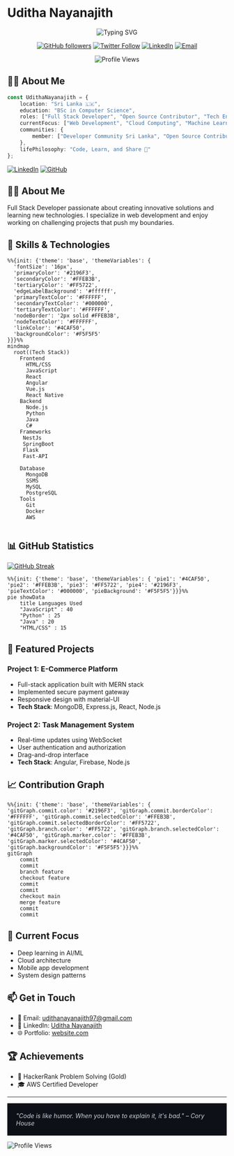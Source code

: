 # Uditha Nayanajith

<div align="center">
  
  ![Typing SVG](https://readme-typing-svg.herokuapp.com?font=Fira+Code&duration=3000&pause=1000&color=3ABFEF&center=true&vCenter=true&width=435&lines=Software+Engineer;Full+Stack+Developer;Open+Source+Contributor;Tech+Enthusiast)

  [![GitHub followers](https://img.shields.io/github/followers/udithanayanajith?label=Follow&style=social)](https://github.com/udithanayanajith)
  [![Twitter Follow](https://img.shields.io/twitter/follow/udithanayanajith?style=social)](https://twitter.com/udithanayanajith)
  [![LinkedIn](https://img.shields.io/badge/-LinkedIn-0077B5?style=flat&logo=linkedin&logoColor=white)](https://www.linkedin.com/in/udithanayanajith/)
  [![Email](https://img.shields.io/badge/-Email-D14836?style=flat&logo=gmail&logoColor=white)](mailto:uditha@example.com)
  
  <img src="https://komarev.com/ghpvc/?username=udithanayanajith&color=3ABFEF&style=flat-square&label=Profile+Views" alt="Profile Views" />
</div>

## 👨‍💻 About Me

```typescript
const UdithaNayanajith = {
    location: "Sri Lanka 🇱🇰",
    education: "BSc in Computer Science",
    roles: ["Full Stack Developer", "Open Source Contributor", "Tech Enthusiast"],
    currentFocus: ["Web Development", "Cloud Computing", "Machine Learning"],
    communities: {
        member: ["Developer Community Sri Lanka", "Open Source Contributors"]
    },
    lifePhilosophy: "Code, Learn, and Share 🚀"
};

```
[![LinkedIn](https://img.shields.io/badge/LinkedIn-0077B5?style=for-the-badge&logo=linkedin&logoColor=white)](https://www.linkedin.com/in/uditha-nayanagith-a06a1a17b/)
[![GitHub](https://img.shields.io/badge/GitHub-100000?style=for-the-badge&logo=github&logoColor=white)](https://github.com/udithanayanajith)

## 👨‍💻 About Me

Full Stack Developer passionate about creating innovative solutions and learning new technologies. I specialize in web development and enjoy working on challenging projects that push my boundaries.

## 🚀 Skills & Technologies

```mermaid
%%{init: {'theme': 'base', 'themeVariables': { 
  'fontSize': '16px', 
  'primaryColor': '#2196F3', 
  'secondaryColor': '#FFEB3B', 
  'tertiaryColor': '#FF5722', 
  'edgeLabelBackground': '#ffffff', 
  'primaryTextColor': '#FFFFFF', 
  'secondaryTextColor': '#000000', 
  'tertiaryTextColor': '#FFFFFF', 
  'nodeBorder': '2px solid #FFEB3B', 
  'nodeTextColor': '#FFFFFF', 
  'linkColor': '#4CAF50',
  'backgroundColor': '#F5F5F5'
}}}%%
mindmap
  root((Tech Stack))
    Frontend
      HTML/CSS
      JavaScript
      React
      Angular
      Vue.js
      React Native
    Backend
      Node.js
      Python
      Java
      C#
    Frameworks
     NestJs
     SpringBoot
     Flask
     Fast-API
     
    Database
      MongoDB
      SSMS
      MySQL
      PostgreSQL
    Tools
      Git
      Docker
      AWS
   
```


## 📊 GitHub Statistics

[![GitHub Streak](https://github-readme-streak-stats.herokuapp.com/?user=udithanayanajith&theme=github-dark-blue)](https://git.io/streak-stats)

```mermaid
%%{init: {'theme': 'base', 'themeVariables': { 'pie1': '#4CAF50', 'pie2': '#FFEB3B', 'pie3': '#FF5722', 'pie4': '#2196F3', 'pieTextColor': '#000000', 'pieBackground': '#F5F5F5'}}}%%
pie showData
    title Languages Used
    "JavaScript" : 40
    "Python" : 25
    "Java" : 20
    "HTML/CSS" : 15
```

## 🌟 Featured Projects

### Project 1: E-Commerce Platform
- Full-stack application built with MERN stack
- Implemented secure payment gateway
- Responsive design with material-UI
- **Tech Stack**: MongoDB, Express.js, React, Node.js

### Project 2: Task Management System
- Real-time updates using WebSocket
- User authentication and authorization
- Drag-and-drop interface
- **Tech Stack**: Angular, Firebase, Node.js

## 📈 Contribution Graph

```mermaid
%%{init: {'theme': 'base', 'themeVariables': { 'gitGraph.commit.color': '#2196F3', 'gitGraph.commit.borderColor': '#FFFFFF', 'gitGraph.commit.selectedColor': '#FFEB3B', 'gitGraph.commit.selectedBorderColor': '#FF5722', 'gitGraph.branch.color': '#FF5722', 'gitGraph.branch.selectedColor': '#4CAF50', 'gitGraph.marker.color': '#FFEB3B', 'gitGraph.marker.selectedColor': '#4CAF50', 'gitGraph.backgroundColor': '#F5F5F5'}}}%%
gitGraph
    commit
    commit
    branch feature
    checkout feature
    commit
    commit
    checkout main
    merge feature
    commit
    commit
```

## 🎯 Current Focus

- Deep learning in AI/ML
- Cloud architecture
- Mobile app development
- System design patterns

## 📫 Get in Touch

- 📧 Email: udithanayanajith97@gmail.com
- 💼 LinkedIn: [Uditha Nayanajith](https://www.linkedin.com/in/uditha-nayanagith-a06a1a17b/)
- 🌐 Portfolio: [website.com](https://your-portfolio.com)

## 🏆 Achievements

- 🥇 HackerRank Problem Solving (Gold)
- 🎓 AWS Certified Developer


---
<div style="background-color: #0D1117; color: #c9d1d9; padding: 20px;">
    <i>"Code is like humor. When you have to explain it, it's bad." – Cory House</i>
</div>

![Profile Views](https://komarev.com/ghpvc/?username=udithanayanajith&color=blue)
